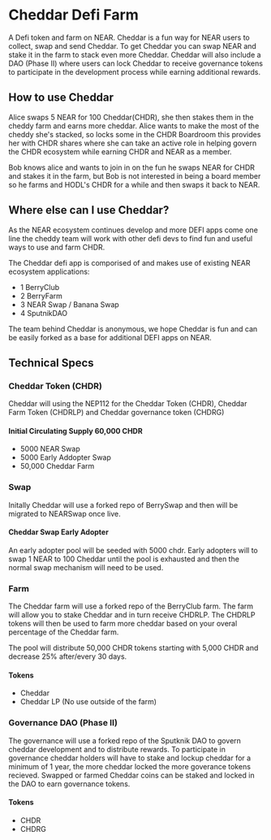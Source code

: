 # Cheddar Defi Farm
A Defi token and farm on NEAR. Cheddar is a fun way for NEAR users to collect, swap and send Cheddar. To get Cheddar you can swap NEAR and stake it in the farm to stack even more Cheddar. Cheddar will also include a DAO (Phase II) where users can lock Cheddar to receive governance tokens to participate in the development process while earning additional rewards.

## How to use Cheddar
Alice swaps 5 NEAR for 100 Cheddar(CHDR), she then stakes them in the cheddy farm and earns more cheddar. Alice wants to make the most of the cheddy she's stacked, so locks some in the CHDR Boardroom this provides her with CHDR shares where she can take an active role in helping govern the CHDR ecosystem while earning CHDR and NEAR as a member. 

Bob knows alice and wants to join in on the fun he swaps NEAR for CHDR and stakes it in the farm, but Bob is not interested in being a board member so he farms and HODL's CHDR for a while and then swaps it back to NEAR.

## Where else can I use Cheddar?
As the NEAR ecosystem continues develop and more DEFI apps come one line the cheddy team will work with other defi devs to find fun and useful ways to use and farm CHDR.

The Cheddar defi app is comporised of and makes use of existing NEAR ecosystem applications:

- 1 BerryClub
- 2 BerryFarm
- 3 NEAR Swap / Banana Swap
- 4 SputnikDAO

The team behind Cheddar is anonymous, we hope Cheddar is fun and can be easily forked as a base for additional DEFI apps on NEAR.

## Technical Specs

### Cheddar Token (CHDR)
Cheddar will using the NEP112 for the Cheddar Token (CHDR), Cheddar Farm Token (CHDRLP) and Cheddar governance token (CHDRG)

#### Initial Circulating Supply 60,000 CHDR
- 5000 NEAR Swap
- 5000 Early Addopter Swap
- 50,000 Cheddar Farm

### Swap
Initally Cheddar will use a forked repo of BerrySwap and then will be migrated to NEARSwap once live.

#### Cheddar Swap Early Adopter
An early adopter pool will be seeded with 5000 chdr. Early adopters will to swap 1 NEAR to 100 Cheddar until the pool is exhausted and then the normal swap mechanism will need to be used.

### Farm
The Cheddar farm will use a forked repo of the BerryClub farm. The farm will allow you to stake Cheddar and in turn receive CHDRLP. The CHDRLP tokens will then be used to farm more cheddar based on your overal percentage of the Cheddar farm.

The pool will distribute 50,000 CHDR tokens starting with 5,000 CHDR and decrease 25% after/every 30 days.

#### Tokens
- Cheddar 
- Cheddar LP (No use outside of the farm)

### Governance DAO (Phase II)

The governance will use a forked repo of the Sputknik DAO to govern cheddar development and to distribute rewards. To participate in governance cheddar holders will have to stake and lockup cheddar for a minimum of 1 year, the more cheddar locked the more goverance tokens recieved.
Swapped or farmed Cheddar coins can be staked and locked in the DAO to earn governance tokens.

#### Tokens
- CHDR
- CHDRG

